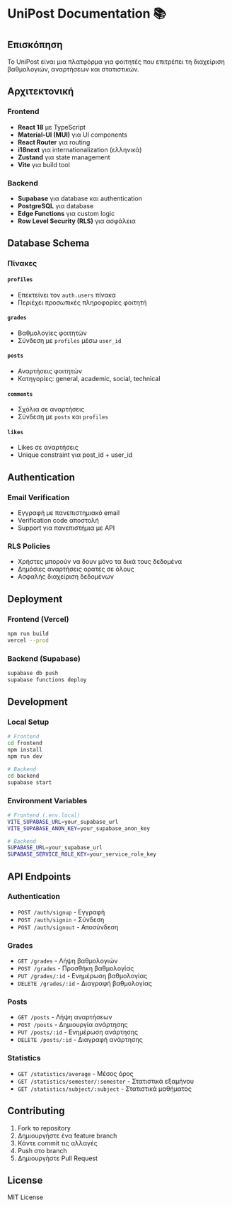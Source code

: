 # UniPost Documentation 📚

## Επισκόπηση

Το UniPost είναι μια πλατφόρμα για φοιτητές που επιτρέπει τη διαχείριση βαθμολογιών, αναρτήσεων και στατιστικών.

## Αρχιτεκτονική

### Frontend
- **React 18** με TypeScript
- **Material-UI (MUI)** για UI components
- **React Router** για routing
- **i18next** για internationalization (ελληνικά)
- **Zustand** για state management
- **Vite** για build tool

### Backend
- **Supabase** για database και authentication
- **PostgreSQL** για database
- **Edge Functions** για custom logic
- **Row Level Security (RLS)** για ασφάλεια

## Database Schema

### Πίνακες

#### `profiles`
- Επεκτείνει τον `auth.users` πίνακα
- Περιέχει προσωπικές πληροφορίες φοιτητή

#### `grades`
- Βαθμολογίες φοιτητών
- Σύνδεση με `profiles` μέσω `user_id`

#### `posts`
- Αναρτήσεις φοιτητών
- Κατηγορίες: general, academic, social, technical

#### `comments`
- Σχόλια σε αναρτήσεις
- Σύνδεση με `posts` και `profiles`

#### `likes`
- Likes σε αναρτήσεις
- Unique constraint για post_id + user_id

## Authentication

### Email Verification
- Εγγραφή με πανεπιστημιακό email
- Verification code αποστολή
- Support για πανεπιστήμια με API

### RLS Policies
- Χρήστες μπορούν να δουν μόνο τα δικά τους δεδομένα
- Δημόσιες αναρτήσεις ορατές σε όλους
- Ασφαλής διαχείριση δεδομένων

## Deployment

### Frontend (Vercel)
```bash
npm run build
vercel --prod
```

### Backend (Supabase)
```bash
supabase db push
supabase functions deploy
```

## Development

### Local Setup
```bash
# Frontend
cd frontend
npm install
npm run dev

# Backend
cd backend
supabase start
```

### Environment Variables
```bash
# Frontend (.env.local)
VITE_SUPABASE_URL=your_supabase_url
VITE_SUPABASE_ANON_KEY=your_supabase_anon_key

# Backend
SUPABASE_URL=your_supabase_url
SUPABASE_SERVICE_ROLE_KEY=your_service_role_key
```

## API Endpoints

### Authentication
- `POST /auth/signup` - Εγγραφή
- `POST /auth/signin` - Σύνδεση
- `POST /auth/signout` - Αποσύνδεση

### Grades
- `GET /grades` - Λήψη βαθμολογιών
- `POST /grades` - Προσθήκη βαθμολογίας
- `PUT /grades/:id` - Ενημέρωση βαθμολογίας
- `DELETE /grades/:id` - Διαγραφή βαθμολογίας

### Posts
- `GET /posts` - Λήψη αναρτήσεων
- `POST /posts` - Δημιουργία ανάρτησης
- `PUT /posts/:id` - Ενημέρωση ανάρτησης
- `DELETE /posts/:id` - Διαγραφή ανάρτησης

### Statistics
- `GET /statistics/average` - Μέσος όρος
- `GET /statistics/semester/:semester` - Στατιστικά εξαμήνου
- `GET /statistics/subject/:subject` - Στατιστικά μαθήματος

## Contributing

1. Fork το repository
2. Δημιουργήστε ένα feature branch
3. Κάντε commit τις αλλαγές
4. Push στο branch
5. Δημιουργήστε Pull Request

## License

MIT License 